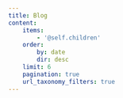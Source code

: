 ```yaml
---
title: Blog
content:
    items:
        - '@self.children'
    order:
        by: date
        dir: desc
    limit: 6
    pagination: true
    url_taxonomy_filters: true
---
```


